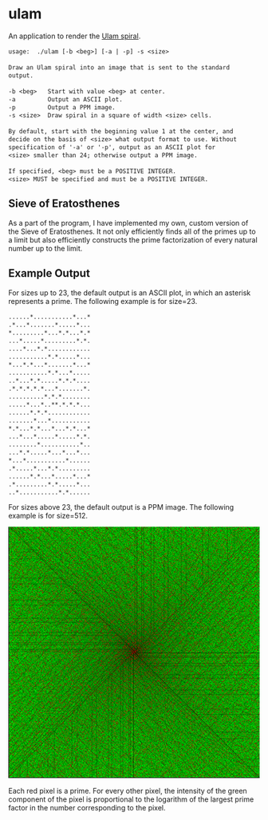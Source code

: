 
ulam
====

An application to render the
[Ulam spiral](http://en.wikipedia.org/wiki/Ulam_spiral).

    usage:  ./ulam [-b <beg>] [-a | -p] -s <size>
     
    Draw an Ulam spiral into an image that is sent to the standard
    output.
     
    -b <beg>   Start with value <beg> at center.
    -a         Output an ASCII plot.
    -p         Output a PPM image.
    -s <size>  Draw spiral in a square of width <size> cells.
     
    By default, start with the beginning value 1 at the center, and
    decide on the basis of <size> what output format to use. Without
    specification of '-a' or '-p', output as an ASCII plot for
    <size> smaller than 24; otherwise output a PPM image.
     
    If specified, <beg> must be a POSITIVE INTEGER.
    <size> MUST be specified and must be a POSITIVE INTEGER.

Sieve of Eratosthenes
---------------------

As a part of the program, I have implemented my own, custom version of the
Sieve of Eratosthenes. It not only efficiently finds all of the primes up to a
limit but also efficiently constructs the prime factorization of every natural
number up to the limit.

Example Output
--------------

For sizes up to 23, the default output is an ASCII plot, in which an asterisk
represents a prime. The following example is for size=23.

    ......*...........*...*
    .*...*.......*.....*...
    *.........*...*.*...*.*
    ...*.....*.........*.*.
    ....*...*.*............
    ...........*.*.....*...
    *...*.*...*.......*...*
    ...........*.*...*.....
    ..*...*.*.....*.*.*....
    .*.*.*.*.*...*.......*.
    ..........*.*.*........
    .....*...*..**.*.*.*...
    ......*.*.*............
    .......*...*...........
    *.*...*.*...*...*.*...*
    ...*...*.....*.....*.*.
    ........*...........*..
    ...*.*.....*...*...*...
    *...*...........*......
    .*.....*...*.*.........
    ......*.*...*.....*...*
    .*.........*.*.....*...
    ..*...........*.*......

For sizes above 23, the default output is a PPM image. The following example is
for size=512.

![512x512UlamSpiral](example-output.png)

Each red pixel is a prime. For every other pixel, the intensity of the green
component of the pixel is proportional to the logarithm of the largest prime
factor in the number corresponding to the pixel.

